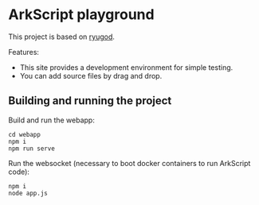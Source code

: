 # ArkScript playground

This project is based on [ryugod](https://github.com/ryusatgat/ryugod).

Features:
- This site provides a development environment for simple testing.
- You can add source files by drag and drop.

## Building and running the project

Build and run the webapp:
```shell
cd webapp
npm i
npm run serve
```

Run the websocket (necessary to boot docker containers to run ArkScript code):
```shell
npm i
node app.js
```

